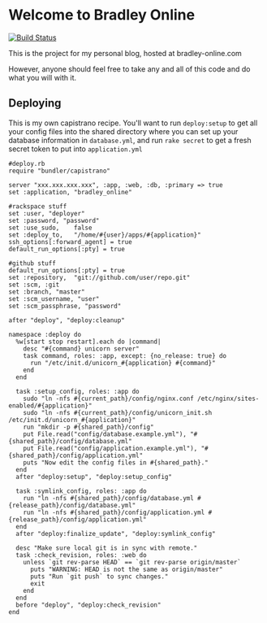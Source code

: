 # Welcome to Bradley Online

[![Build Status](https://secure.travis-ci.org/DVG/bradley_online.png?branch=master)](https://travis-ci.org/DVG/bradley_online)

This is the project for my personal blog, hosted at bradley-online.com

However, anyone should feel free to take any and all of this code and do what you will with it.

## Deploying

This is my own capistrano recipe. You'll want to run `deploy:setup` to get all your config files into the shared directory where you can set up your database information in `database.yml`, and run `rake secret` to get a fresh secret token to put into `application.yml`

```
#deploy.rb
require "bundler/capistrano" 

server "xxx.xxx.xxx.xxx", :app, :web, :db, :primary => true
set :application, "bradley_online"

#rackspace stuff
set :user, "deployer"
set :password, "password"
set :use_sudo,    false
set :deploy_to,   "/home/#{user}/apps/#{application}"
ssh_options[:forward_agent] = true
default_run_options[:pty] = true

#github stuff
default_run_options[:pty] = true
set :repository,  "git://github.com/user/repo.git"
set :scm, :git
set :branch, "master"
set :scm_username, "user"
set :scm_passphrase, "password"

after "deploy", "deploy:cleanup"

namespace :deploy do
  %w[start stop restart].each do |command|
    desc "#{command} unicorn server"
    task command, roles: :app, except: {no_release: true} do
      run "/etc/init.d/unicorn_#{application} #{command}"
    end
  end

  task :setup_config, roles: :app do
    sudo "ln -nfs #{current_path}/config/nginx.conf /etc/nginx/sites-enabled/#{application}"
    sudo "ln -nfs #{current_path}/config/unicorn_init.sh /etc/init.d/unicorn_#{application}"
    run "mkdir -p #{shared_path}/config"
    put File.read("config/database.example.yml"), "#{shared_path}/config/database.yml"
    put File.read("config/application.example.yml"), "#{shared_path}/config/application.yml"
    puts "Now edit the config files in #{shared_path}."
  end
  after "deploy:setup", "deploy:setup_config"

  task :symlink_config, roles: :app do
    run "ln -nfs #{shared_path}/config/database.yml #{release_path}/config/database.yml"
    run "ln -nfs #{shared_path}/config/application.yml #{release_path}/config/application.yml"
  end
  after "deploy:finalize_update", "deploy:symlink_config"

  desc "Make sure local git is in sync with remote."
  task :check_revision, roles: :web do
    unless `git rev-parse HEAD` == `git rev-parse origin/master`
      puts "WARNING: HEAD is not the same as origin/master"
      puts "Run `git push` to sync changes."
      exit
    end
  end
  before "deploy", "deploy:check_revision"
end
```